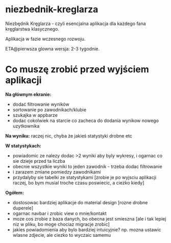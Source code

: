 # niezbednik-kreglarza
Niezbędnik Kręglarza - czyli esencjalna aplikacja dla każdego fana kręglarstwa klasycznego.

Aplikacja w fazie wczesnego rozwoju.

ETA@pierwsza glowna wersja: 2-3 tygodnie.

# Co muszę zrobić przed wyjściem aplikacji

**Na głównym ekranie:**
- dodać filtrowanie wyników
- sortowanie po zawodnikach/klubie 
- szukajka w appbarze
- dodac cokolwiek na starcie co zacheca do dodania wynikow nowego uzytkownika

**Na wyniku:**
raczej nic, chyba że jakieś statystyki drobne etc

**W statystykach:**
- powiadomic ze nalezy dodac >2 wyniki aby byly wykresy, i ogarnac co sie dzieje przed ta liczba
- obecnie wszystkie wyniki to jeden zawodnik - trzeba dodac filtrowanie
- i zarazem zmiane pomiedzy zawodnikami
- przydalyby sie tabelki ze statystykami [zrobie je po wyjsciu aplikacji raczej, bo bym musial troche czasu poswiecic, a ciezko kiedy]

**Ogółem:**
- dostosowac bardziej aplikacje do material design [rozne drobne duperele]
- ogarnac navbar i zrobic view o mnie/kontakt
- moze cos zrobie z baza danych, bo obecna jest smieszna [ale i tak lepiej niz w pliku, bo moge chociaz migracje zrobic]
- jakies powiadomienia aby bylo bardziej intuicyjnie? np. mozna ustawic wlasne zdjecie, ale ciezko to wyczaic samemu
